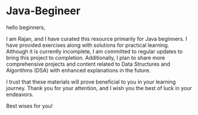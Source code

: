 # Java-Begineer
hello beginners,

I am Rajan, and I have curated this resource primarily for Java beginners. I have provided exercises along with solutions for practical learning. Although it is currently incomplete, I am committed to regular updates to bring this project to completion. Additionally, I plan to share more comprehensive projects and content related to Data Structures and Algorithms (DSA) with enhanced explanations in the future.

I trust that these materials will prove beneficial to you in your learning journey. Thank you for your attention, and I wish you the best of luck in your endeavors.

Best wises for you!
